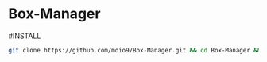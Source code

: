# Box-Manager
#INSTALL
```sh
git clone https://github.com/moio9/Box-Manager.git && cd Box-Manager && ln -s manager.sh /data/data/com.termux/files/usr/bin

